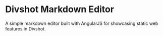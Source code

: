 # Divshot Markdown Editor

A simple markdown editor built with AngularJS for showcasing static web features in Divshot.
